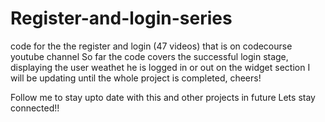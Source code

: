 # Register-and-login-series
code for the the register and login (47 videos) that is on codecourse youtube channel
So far the code covers the successful login stage, displaying the user weathet he is logged in or out on the widget section
I will be updating until the whole project is completed, cheers!

Follow me to stay upto date with this and other projects in future
Lets stay connected!!
